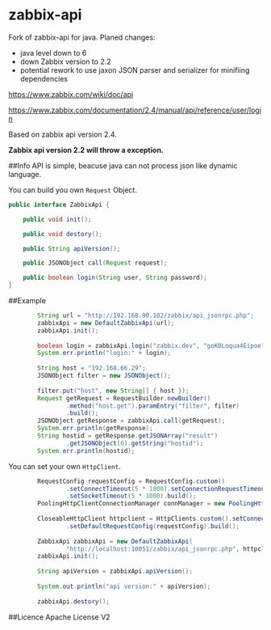 # zabbix-api
Fork of zabbix-api for java.
Planed changes:
- java level down to 6
- down Zabbix version to 2.2
- potential rework to use jaxon JSON parser and serializer for minifiing dependencies


https://www.zabbix.com/wiki/doc/api

https://www.zabbix.com/documentation/2.4/manual/api/reference/user/login

Based on zabbix api version 2.4.

**Zabbix api version 2.2 will throw a exception.**

##Info
API is simple, beacuse java can not process json like dynamic language. 

You can build you own ```Request``` Object.

```java
public interface ZabbixApi {

	public void init();

	public void destory();

	public String apiVersion();

	public JSONObject call(Request request);

	public boolean login(String user, String password);
}
```

##Example
```java
		String url = "http://192.168.90.102/zabbix/api_jsonrpc.php";
		zabbixApi = new DefaultZabbixApi(url);
		zabbixApi.init();
		
		boolean login = zabbixApi.login("zabbix.dev", "goK0Loqua4Eipoe");
		System.err.println("login:" + login);
		
		String host = "192.168.66.29";
		JSONObject filter = new JSONObject();
		
		filter.put("host", new String[] { host });
		Request getRequest = RequestBuilder.newBuilder()
				.method("host.get").paramEntry("filter", filter)
				.build();
		JSONObject getResponse = zabbixApi.call(getRequest);
		System.err.println(getResponse);
		String hostid = getResponse.getJSONArray("result")
				.getJSONObject(0).getString("hostid");
		System.err.println(hostid);
```

You can set your own ```HttpClient```.

```java
		RequestConfig requestConfig = RequestConfig.custom()
				.setConnectTimeout(5 * 1000).setConnectionRequestTimeout(5 * 1000)
				.setSocketTimeout(5 * 1000).build();
		PoolingHttpClientConnectionManager connManager = new PoolingHttpClientConnectionManager(); 
		
		CloseableHttpClient httpclient = HttpClients.custom().setConnectionManager(connManager)
				.setDefaultRequestConfig(requestConfig).build();
		
		ZabbixApi zabbixApi = new DefaultZabbixApi(
				"http://localhost:10051/zabbix/api_jsonrpc.php", httpclient);
		zabbixApi.init();
		
		String apiVersion = zabbixApi.apiVersion();
		
		System.out.println("api version:" + apiVersion);
		
		zabbixApi.destory();
```

##Licence
Apache License V2
